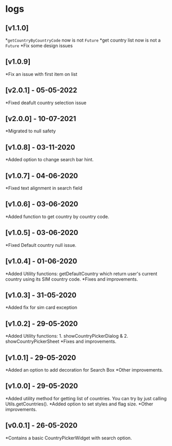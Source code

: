 # logs

## [v1.1.0]

 *`getCountryByCountryCode` now is not `Future`
 *get country list now is not a `Future`
 *Fix some design issues

## [v1.0.9]

 *Fix an issue with first item on list

## [v2.0.1] - 05-05-2022

 *Fixed deafult country selection issue

## [v2.0.0] - 10-07-2021

 *Migrated to null safety

## [v1.0.8] - 03-11-2020

 *Added option to change search bar hint.

## [v1.0.7] - 04-06-2020

 *Fixed text alignment in search field

## [v1.0.6] - 03-06-2020

 *Added function to get country by country code.

## [v1.0.5] - 03-06-2020

 *Fixed Default country null issue.

## [v1.0.4] - 01-06-2020

 *Added Utility functions: getDefaultCountry which return user's current country using its SIM country code.
 *Fixes and improvements.

## [v1.0.3] - 31-05-2020

*Added fix for sim card exception

## [v1.0.2] - 29-05-2020

 *Added Utility functions: 1. showCountryPickerDialog & 2. showCountryPickerSheet
 *Fixes and improvements.

## [v1.0.1] - 29-05-2020

 *Added an option to add decoration for Search Box
 *Other improvements.

## [v1.0.0] - 29-05-2020

 *Added utility method for getting list of countries. You can try by just calling Utils.getCountries().
 *Added option to set styles and flag size.
 *Other improvements.

## [v0.0.1] - 26-05-2020

 *Contains a basic CountryPickerWidget with search option.
